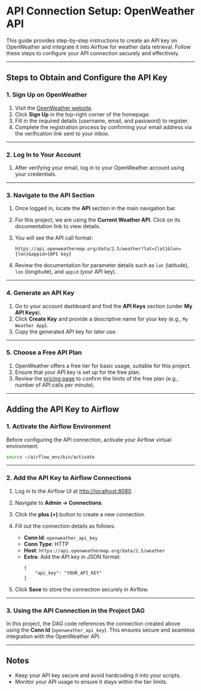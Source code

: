 # API Connection Setup: OpenWeather API

This guide provides step-by-step instructions to create an API key on OpenWeather and integrate it into Airflow for weather data retrieval. Follow these steps to configure your API connection securely and effectively.

---

## Steps to Obtain and Configure the API Key

### 1. Sign Up on OpenWeather
1. Visit the [OpenWeather website](https://openweathermap.org).
2. Click **Sign Up** in the top-right corner of the homepage.
3. Fill in the required details (username, email, and password) to register.
4. Complete the registration process by confirming your email address via the verification link sent to your inbox.

---

### 2. Log In to Your Account
1. After verifying your email, log in to your OpenWeather account using your credentials.

---

### 3. Navigate to the API Section
1. Once logged in, locate the **API** section in the main navigation bar.
2. For this project, we are using the **Current Weather API**. Click on its documentation link to view details.
3. You will see the API call format:

   ```
   https://api.openweathermap.org/data/2.5/weather?lat={lat}&lon={lon}&appid={API key}
   ```

4. Review the documentation for parameter details such as `lat` (latitude), `lon` (longitude), and `appid` (your API key).

---

### 4. Generate an API Key
1. Go to your account dashboard and find the **API Keys** section (under **My API Keys**).
2. Click **Create Key** and provide a descriptive name for your key (e.g., `My Weather App`).
3. Copy the generated API key for later use.

---

### 5. Choose a Free API Plan
1. OpenWeather offers a free tier for basic usage, suitable for this project.
2. Ensure that your API key is set up for the free plan.
3. Review the [pricing page](https://openweathermap.org/price) to confirm the limits of the free plan (e.g., number of API calls per minute).

---

## Adding the API Key to Airflow

### 1. Activate the Airflow Environment
Before configuring the API connection, activate your Airflow virtual environment:

```bash
source ~/airflow_env/bin/activate
```

---

### 2. Add the API Key to Airflow Connections
1. Log in to the Airflow UI at [http://localhost:8080](http://localhost:8080).
2. Navigate to **Admin → Connections**.
3. Click the **plus (+)** button to create a new connection.
4. Fill out the connection details as follows:
   - **Conn Id**: `openweather_api_key`
   - **Conn Type**: HTTP
   - **Host**: `https://api.openweathermap.org/data/2.5/weather`
   - **Extra**: Add the API key in JSON format:
     ```
     {
         "api_key": "YOUR_API_KEY"
     }
     ```

5. Click **Save** to store the connection securely in Airflow.

---

### 3. Using the API Connection in the Project DAG
In this project, the DAG code references the connection created above using the **Conn Id** (`openweather_api_key`). This ensures secure and seamless integration with the OpenWeather API.

---

## Notes
- Keep your API key secure and avoid hardcoding it into your scripts.
- Monitor your API usage to ensure it stays within the tier limits.
